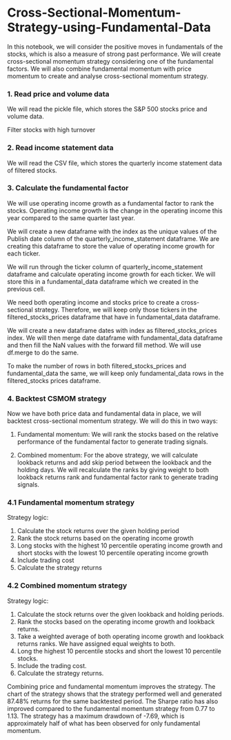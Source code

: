 # Cross-Sectional-Momentum-Strategy-using-Fundamental-Data
In this notebook, we will consider the positive moves in fundamentals of the stocks, which is also a measure of strong past performance. We will create cross-sectional momentum strategy considering one of the fundamental factors. We will also combine fundamental momentum with price momentum to create and analyse cross-sectional momentum strategy.


### 1. Read price and volume data
We will read the pickle file, which stores the S&P 500 stocks price and volume data.

Filter stocks with high turnover

### 2. Read income statement data
We will read the CSV file, which stores the quarterly income statement data of filtered stocks.

### 3. Calculate the fundamental factor
We will use operating income growth as a fundamental factor to rank the stocks. Operating income growth is the change in the operating income this year compared to the same quarter last year.

We will create a new dataframe with the index as the unique values of the Publish date column of the quarterly_income_statement dataframe. We are creating this dataframe to store the value of operating income growth for each ticker.

We will run through the ticker column of quarterly_income_statement dataframe and calculate operating income growth for each ticker. We will store this in a fundamental_data dataframe which we created in the previous cell.

We need both operating income and stocks price to create a cross-sectional strategy. Therefore, we will keep only those tickers in the filtered_stocks_prices dataframe that have in fundamental_data dataframe.

We will create a new dataframe dates with index as filtered_stocks_prices index. We will then merge date dataframe with fundamental_data dataframe and then fill the NaN values with the forward fill method. We will use df.merge to do the same.

To make the number of rows in both filtered_stocks_prices and fundamental_data the same, we will keep only fundamental_data rows in the filtered_stocks prices dataframe.

### 4. Backtest CSMOM strategy
Now we have both price data and fundamental data in place, we will backtest cross-sectional momentum strategy. We will do this in two ways:

1. Fundamental momentum: We will rank the stocks based on the relative performance of the fundamental factor to generate trading signals.

2. Combined momentum: For the above strategy, we will calculate lookback returns and add skip period between the lookback and the holding days. We will recalculate the ranks by giving weight to both lookback returns rank and fundamental factor rank to generate trading signals.

### 4.1 Fundamental momentum strategy
Strategy logic:

1. Calculate the stock returns over the given holding period
2. Rank the stock returns based on the operating income growth
3. Long stocks with the highest 10 percentile operating income growth and short stocks with the lowest 10 percentile operating income growth
4. Include trading cost
5. Calculate the strategy returns

### 4.2 Combined momentum strategy
Strategy logic:

1. Calculate the stock returns over the given lookback and holding periods.
2. Rank the stocks based on the operating income growth and lookback returns.
3. Take a weighted average of both operating income growth and lookback returns ranks. We have assigned equal weights to both.
4. Long the highest 10 percentile stocks and short the lowest 10 percentile stocks.
5. Include the trading cost.
6. Calculate the strategy returns.

Combining price and fundamental momentum improves the strategy. The chart of the strategy shows that the strategy performed well and generated 87.48% returns for the same backtested period. The Sharpe ratio has also improved compared to the fundamental momentum strategy from 0.77 to 1.13. The strategy has a maximum drawdown of -7.69, which is approximately half of what has been observed for only fundamental momentum.
